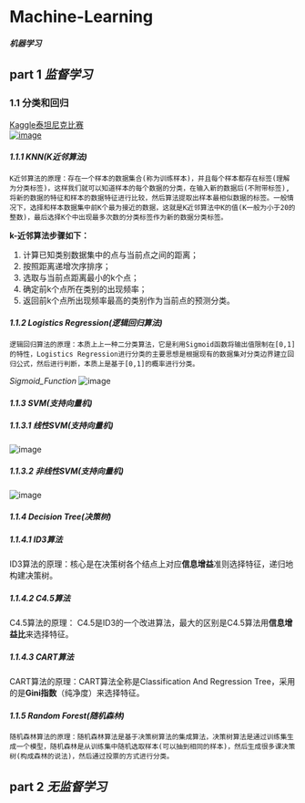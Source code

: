 # Machine-Learning
***机器学习***
## part 1  *监督学习*   
### **1.1 分类和回归**  
[Kaggle泰坦尼克比赛](https://github.com/huangzy97/Titanic/edit/master/Titanic.py)   
[![image](https://github.com/huangzy97/lib/blob/master/timg.png)](https://www.kaggle.com/c/titanic)    
#### *1.1.1 KNN(K近邻算法)*  
    K近邻算法的原理：存在一个样本的数据集合(称为训练样本)，并且每个样本都存在标签(理解为分类标签)，这样我们就可以知道样本的每个数据的分类，在输入新的数据后(不附带标签),将新的数据的特征和样本的数据特征进行比较，然后算法提取出样本最相似数据的标签。一般情况下，选择和样本数据集中前K个最为接近的数据，这就是K近邻算法中K的值(K一般为小于20的整数)，最后选择K个中出现最多次数的分类标签作为新的数据分类标签。  
**k-近邻算法步骤如下：**  
1. 计算已知类别数据集中的点与当前点之间的距离；
2. 按照距离递增次序排序；
3. 选取与当前点距离最小的k个点；
4. 确定前k个点所在类别的出现频率；
5. 返回前k个点所出现频率最高的类别作为当前点的预测分类。 
#### *1.1.2 Logistics Regression(逻辑回归算法)*  
    逻辑回归算法的原理：本质上上一种二分类算法，它是利用Sigmoid函数将输出值限制在[0,1]的特性，Logistics Regression进行分类的主要思想是根据现有的数据集对分类边界建立回归公式，然后进行判断，本质上是基于[0,1]的概率进行分类。
*Sigmoid_Function*
![image](https://github.com/huangzy97/lib/blob/master/sigmoid.jpg)  
#### *1.1.3 SVM(支持向量机)*  
##### *1.1.3.1 线性SVM(支持向量机)*  
![image](https://github.com/huangzy97/lib/blob/master/liner_SVM.png)  
##### *1.1.3.2 非线性SVM(支持向量机)*  
![image](https://github.com/huangzy97/lib/blob/master/fei_SVM.png)    
#### *1.1.4 Decision Tree(决策树)*  
##### *1.1.4.1 ID3算法*  
   ID3算法的原理：核心是在决策树各个结点上对应**信息增益**准则选择特征，递归地构建决策树。  
##### *1.1.4.2 C4.5算法*     
   C4.5算法的原理： C4.5是ID3的一个改进算法，最大的区别是C4.5算法用**信息增益比**来选择特征。  
##### *1.1.4.3 CART算法*  
   CART算法的原理：CART算法全称是Classification And Regression Tree，采用的是**Gini指数**（纯净度）来选择特征。  
#### *1.1.5 Random Forest(随机森林)*  
    随机森林算法的原理：随机森林算法是基于决策树算法的集成算法，决策树算法是通过训练集生成一个模型，随机森林是从训练集中随机选取样本(可以抽到相同的样本)，然后生成很多课决策树(构成森林的说法)，然后通过投票的方式进行分类。
## part 2  *无监督学习*  

